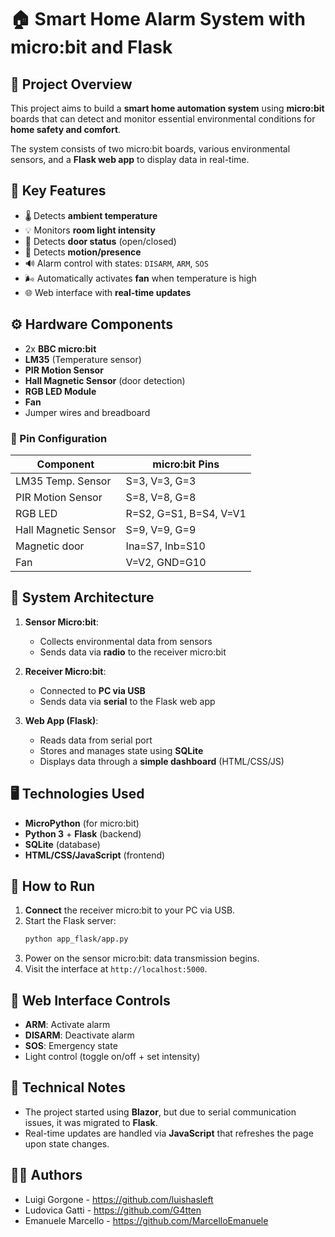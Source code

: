 # 🏠 Smart Home Alarm System with micro:bit and Flask

## 📌 Project Overview

This project aims to build a **smart home automation system** using **micro:bit** boards that can detect and monitor essential environmental conditions for **home safety and comfort**.

The system consists of two micro:bit boards, various environmental sensors, and a **Flask web app** to display data in real-time.

## 🧠 Key Features

- 🌡️ Detects **ambient temperature**
- 💡 Monitors **room light intensity**
- 🚪 Detects **door status** (open/closed)
- 🚨 Detects **motion/presence**
- 🔊 Alarm control with states: `DISARM`, `ARM`, `SOS`
- 🌬️ Automatically activates **fan** when temperature is high
- 🌐 Web interface with **real-time updates**

## ⚙️ Hardware Components

- 2x **BBC micro:bit**
- **LM35** (Temperature sensor)
- **PIR Motion Sensor**
- **Hall Magnetic Sensor** (door detection)
- **RGB LED Module**
- **Fan**
- Jumper wires and breadboard

### 📌 Pin Configuration

| Component               | micro:bit Pins      |
|--------------------------|---------------------|
| LM35 Temp. Sensor        | S=3, V=3, G=3        |
| PIR Motion Sensor        | S=8, V=8, G=8        |
| RGB LED                  | R=S2, G=S1, B=S4, V=V1 |
| Hall Magnetic Sensor     | S=9, V=9, G=9        |
| Magnetic door            | Ina=S7, Inb=S10      |
| Fan                      | V=V2, GND=G10        |

## 🧪 System Architecture

1. **Sensor Micro:bit**:
   - Collects environmental data from sensors
   - Sends data via **radio** to the receiver micro:bit

2. **Receiver Micro:bit**:
   - Connected to **PC via USB**
   - Sends data via **serial** to the Flask web app

3. **Web App (Flask)**:
   - Reads data from serial port
   - Stores and manages state using **SQLite**
   - Displays data through a **simple dashboard** (HTML/CSS/JS)

## 🖥️ Technologies Used

- **MicroPython** (for micro:bit)
- **Python 3** + **Flask** (backend)
- **SQLite** (database)
- **HTML/CSS/JavaScript** (frontend)


## 🚀 How to Run

1. **Connect** the receiver micro:bit to your PC via USB.
2. Start the Flask server:
   ```bash
   python app_flask/app.py
   ```
3. Power on the sensor micro:bit: data transmission begins.
4. Visit the interface at `http://localhost:5000`.

## 🔧 Web Interface Controls

- **ARM**: Activate alarm
- **DISARM**: Deactivate alarm
- **SOS**: Emergency state
- Light control (toggle on/off + set intensity)

## 🧠 Technical Notes

- The project started using **Blazor**, but due to serial communication issues, it was migrated to **Flask**.
- Real-time updates are handled via **JavaScript** that refreshes the page upon state changes.

## 🙋‍♂️ Authors

- Luigi Gorgone - https://github.com/luishasleft
- Ludovica Gatti - https://github.com/G4tten
- Emanuele Marcello - https://github.com/MarcelloEmanuele
